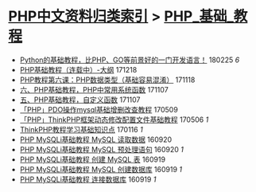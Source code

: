 [PHP中文资料归类索引](../README.md) > [PHP_基础_教程](PHP_基础_教程.md)
====
- [Python的基础教程，比PHP、GO等前景好的一门开发语言！](http://jkwz.applinzi.com/ittc/7074001375254283275.html#Python%E7%9A%84%E5%9F%BA%E7%A1%80%E6%95%99%E7%A8%8B%EF%BC%8C%E6%AF%94PHP%E3%80%81GO%E7%AD%89%E5%89%8D%E6%99%AF%E5%A5%BD%E7%9A%84%E4%B8%80%E9%97%A8%E5%BC%80%E5%8F%91%E8%AF%AD%E8%A8%80%EF%BC%81) 180225 *6* 
- [PHP基础教程（连载中）-大纲](http://jkwz.applinzi.com/ittc/7048391620569859088.html#PHP%E5%9F%BA%E7%A1%80%E6%95%99%E7%A8%8B%EF%BC%88%E8%BF%9E%E8%BD%BD%E4%B8%AD%EF%BC%89-%E5%A4%A7%E7%BA%B2) 171218  
- [PHP教程第六课：PHP数据类型（基础容易混淆）](http://jkwz.applinzi.com/ittc/7036322539033330704.html#PHP%E6%95%99%E7%A8%8B%E7%AC%AC%E5%85%AD%E8%AF%BE%EF%BC%9APHP%E6%95%B0%E6%8D%AE%E7%B1%BB%E5%9E%8B%EF%BC%88%E5%9F%BA%E7%A1%80%E5%AE%B9%E6%98%93%E6%B7%B7%E6%B7%86%EF%BC%89) 171118  
- [六、PHP基础教程，PHP中常用系统函数](http://jkwz.applinzi.com/ittc/7033109990527730705.html#%E5%85%AD%E3%80%81PHP%E5%9F%BA%E7%A1%80%E6%95%99%E7%A8%8B%EF%BC%8CPHP%E4%B8%AD%E5%B8%B8%E7%94%A8%E7%B3%BB%E7%BB%9F%E5%87%BD%E6%95%B0) 171107  
- [五、PHP基础教程，自定义函数](http://jkwz.applinzi.com/ittc/7033109201679811600.html#%E4%BA%94%E3%80%81PHP%E5%9F%BA%E7%A1%80%E6%95%99%E7%A8%8B%EF%BC%8C%E8%87%AA%E5%AE%9A%E4%B9%89%E5%87%BD%E6%95%B0) 171107  
- [「PHP」PDO操作mysql基础增删改查教程](http://jkwz.applinzi.com/ittc/6965445986200585221.html#%E3%80%8CPHP%E3%80%8DPDO%E6%93%8D%E4%BD%9Cmysql%E5%9F%BA%E7%A1%80%E5%A2%9E%E5%88%A0%E6%94%B9%E6%9F%A5%E6%95%99%E7%A8%8B) 170509  
- [「PHP」ThinkPHP框架动态修改配置文件基础教程](http://jkwz.applinzi.com/ittc/6964362799026275333.html#%E3%80%8CPHP%E3%80%8DThinkPHP%E6%A1%86%E6%9E%B6%E5%8A%A8%E6%80%81%E4%BF%AE%E6%94%B9%E9%85%8D%E7%BD%AE%E6%96%87%E4%BB%B6%E5%9F%BA%E7%A1%80%E6%95%99%E7%A8%8B) 170506 *1* 
- [ThinkPHP教程学习基础知识点](http://jkwz.applinzi.com/ittc/6923626633352446980.html#ThinkPHP%E6%95%99%E7%A8%8B%E5%AD%A6%E4%B9%A0%E5%9F%BA%E7%A1%80%E7%9F%A5%E8%AF%86%E7%82%B9) 170116 *1* 
- [PHP MySQLi基础教程 MySQL 读取数据](http://jkwz.applinzi.com/ittc/6879963915525555204.html#PHP+MySQLi%E5%9F%BA%E7%A1%80%E6%95%99%E7%A8%8B+MySQL+%E8%AF%BB%E5%8F%96%E6%95%B0%E6%8D%AE) 160920  
- [PHP MySQLi基础教程 MySQL 预处理语句](http://jkwz.applinzi.com/ittc/6879962596039459845.html#PHP+MySQLi%E5%9F%BA%E7%A1%80%E6%95%99%E7%A8%8B+MySQL+%E9%A2%84%E5%A4%84%E7%90%86%E8%AF%AD%E5%8F%A5) 160920 *1* 
- [PHP MySQLi基础教程 创建 MySQL 表](http://jkwz.applinzi.com/ittc/6879688242269520900.html#PHP+MySQLi%E5%9F%BA%E7%A1%80%E6%95%99%E7%A8%8B+%E5%88%9B%E5%BB%BA+MySQL+%E8%A1%A8) 160919  
- [PHP MySQLi基础教程 MySQL 创建数据库](http://jkwz.applinzi.com/ittc/6879686848393249796.html#PHP+MySQLi%E5%9F%BA%E7%A1%80%E6%95%99%E7%A8%8B+MySQL+%E5%88%9B%E5%BB%BA%E6%95%B0%E6%8D%AE%E5%BA%93) 160919 *1* 
- [PHP MySQLi基础教程 连接数据库](http://jkwz.applinzi.com/ittc/6879685964624036868.html#PHP+MySQLi%E5%9F%BA%E7%A1%80%E6%95%99%E7%A8%8B+%E8%BF%9E%E6%8E%A5%E6%95%B0%E6%8D%AE%E5%BA%93) 160919 *1* 
